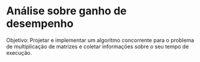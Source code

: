 # Análise sobre ganho de desempenho

Objetivo: Projetar e implementar um algoritmo concorrente para o problema de multiplicação de matrizes e coletar informações sobre o seu tempo de execução.
